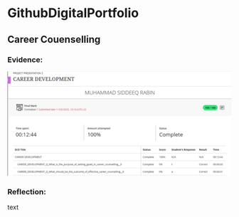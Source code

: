# GithubDigitalPortfolio
## Career Couenselling
### Evidence:

![alt text](./CareerDevelopment.png)

### Reflection:
text
